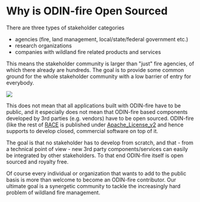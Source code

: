 # Why is ODIN-fire Open Sourced

There are three types of stakeholder categories

  * agencies (fire, land management, local/state/federal government etc.)
  * research organizations
  * companies with wildland fire related products and services

This means the stakeholder community is larger than "just" fire agencies, of which there already are hundreds. The goal is
to provide some common ground for the whole stakeholder community with a low barrier of entry for everybody.

<img class="center scale60" src="images/odin-open.svg">

This does not mean that all applications built with ODIN-fire have to be public, and it especially does not mean that
ODIN-fire based components developed by 3rd parties (e.g. vendors) have to be open sourced. ODIN-fire (like the rest of 
[RACE](http://nasarace.github.io/race/) is published under [Apache_License_v2](https://www.apache.org/licenses/LICENSE-2.0) 
and hence supports to develop closed, commercial software on top of it.

The goal is that no stakeholder has to develop from scratch, and that - from a technical point of view - new 3rd party 
components/services can easily be integrated by other stakeholders. To that end ODIN-fire itself is open sourced and royalty free.

Of course every individual or organization that wants to add to the public basis is more than welcome to become an
ODIN-fire contributor. Our ultimate goal is a synergetic community to tackle the increasingly hard problem of wildland fire management.
